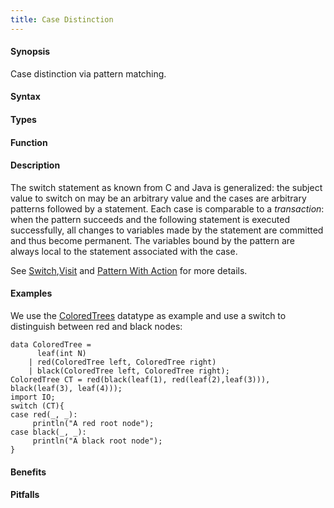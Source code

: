 ```yaml
---
title: Case Distinction
---
```


#### Synopsis

Case distinction via pattern matching.

#### Syntax

#### Types

#### Function

#### Description

The switch statement as known from C and Java is generalized: the subject value to switch on may be an 
arbitrary value and the cases are arbitrary patterns followed by a statement. 
Each case is comparable to a _transaction_: when the pattern succeeds and the following statement is 
executed successfully, all changes to variables made by the statement are committed and thus become permanent. 
The variables bound by the pattern are always local to the statement associated with the case. 

See [Switch]((Rascal:Statements-Switch)),[Visit]((Rascal:Expressions-Visit)) and 
[Pattern With Action]((Rascal:PatternWithAction)) for more details.

#### Examples

We use the [ColoredTrees]((Recipes:Common-ColoredTrees)) datatype as example and use a switch to
distinguish between red and black nodes:
```rascal-shell
data ColoredTree = 
      leaf(int N) 
    | red(ColoredTree left, ColoredTree right) 
    | black(ColoredTree left, ColoredTree right);
ColoredTree CT = red(black(leaf(1), red(leaf(2),leaf(3))), black(leaf(3), leaf(4)));
import IO;
switch (CT){
case red(_, _):
     println("A red root node");
case black(_, _):
     println("A black root node");
}
```

#### Benefits

#### Pitfalls

